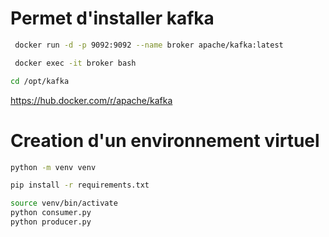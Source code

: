 # Permet d'installer kafka
```bash
 docker run -d -p 9092:9092 --name broker apache/kafka:latest
```
```bash
 docker exec -it broker bash
 ```

```bash
cd /opt/kafka
```

https://hub.docker.com/r/apache/kafka

# Creation d'un environnement virtuel
```bash
python -m venv venv
```
```bash 
pip install -r requirements.txt
```
```bash
source venv/bin/activate
python consumer.py
python producer.py
```
